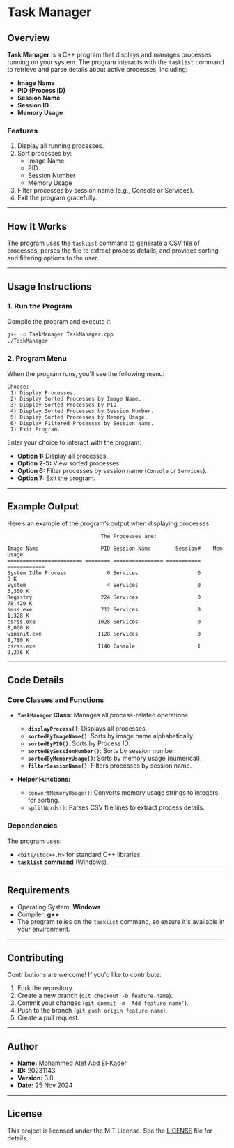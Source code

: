 # Task Manager

## Overview
**Task Manager** is a C++ program that displays and manages processes running on your system. The program interacts with the `tasklist` command to retrieve and parse details about active processes, including:
- **Image Name**
- **PID (Process ID)**
- **Session Name**
- **Session ID**
- **Memory Usage**

### Features
1. Display all running processes.
2. Sort processes by:
   - Image Name
   - PID
   - Session Number
   - Memory Usage
3. Filter processes by session name (e.g., Console or Services).
4. Exit the program gracefully.

---

## How It Works
The program uses the `tasklist` command to generate a CSV file of processes, parses the file to extract process details, and provides sorting and filtering options to the user.

---

## Usage Instructions

### 1. Run the Program
Compile the program and execute it:
```bash
g++ -o TaskManager TaskManager.cpp
./TaskManager
```

### 2. Program Menu
When the program runs, you'll see the following menu:
```
Choose:
 1) Display Processes.
 2) Display Sorted Processes by Image Name.
 3) Display Sorted Processes by PID.
 4) Display Sorted Processes by Session Number.
 5) Display Sorted Processes by Memory Usage.
 6) Display Filtered Processes by Session Name.
 7) Exit Program.
```

Enter your choice to interact with the program:
- **Option 1:** Display all processes.
- **Option 2-5:** View sorted processes.
- **Option 6:** Filter processes by session name (`Console` or `Services`).
- **Option 7:** Exit the program.

---

## Example Output
Here’s an example of the program’s output when displaying processes:

```
                              The Processes are:

Image Name                    PID Session Name        Session#    Mem Usage
======================== ======== ================ =========== ============
System Idle Process             0 Services                   0          8 K
System                          4 Services                   0      3,300 K
Registry                      224 Services                   0     78,420 K
smss.exe                      712 Services                   0      1,328 K
csrss.exe                    1028 Services                   0      8,060 K
wininit.exe                  1128 Services                   0      8,780 K
csrss.exe                    1140 Console                    1      9,276 K
```

---

## Code Details

### Core Classes and Functions
- **`TaskManager` Class:** Manages all process-related operations.
    - **`displayProcess()`**: Displays all processes.
    - **`sortedByImageName()`**: Sorts by image name alphabetically.
    - **`sortedByPID()`**: Sorts by Process ID.
    - **`sortedBySessionNumber()`**: Sorts by session number.
    - **`sortedByMemoryUsage()`**: Sorts by memory usage (numerical).
    - **`filterSessionName()`**: Filters processes by session name.

- **Helper Functions:**
    - `convertMemoryUsage()`: Converts memory usage strings to integers for sorting.
    - `splitWords()`: Parses CSV file lines to extract process details.

### Dependencies
The program uses:
- `<bits/stdc++.h>` for standard C++ libraries.
- **`tasklist` command** (Windows).

---

## Requirements
- Operating System: **Windows**
- Compiler: **g++**
- The program relies on the `tasklist` command, so ensure it's available in your environment.

---

## Contributing
Contributions are welcome! If you'd like to contribute: 
1) Fork the repository.
2) Create a new branch (```git checkout -b feature-name```).
3) Commit your changes (```git commit -m 'Add feature name'```).
4) Push to the branch (```git push origin feature-name```).
5) Create a pull request.

---

## Author
- **Name:** [Mohammed Atef Abd El-Kader](https://www.linkedin.com/in/mohammed-atef-b0a408299/)
- **ID:** 20231143
- **Version:** 3.0
- **Date:** 25 Nov 2024

---

## License
This project is licensed under the MIT License. See the [LICENSE](https://github.com/Mohammed-3tef/TaskList_Command/blob/main/LICENSE) file for details.
